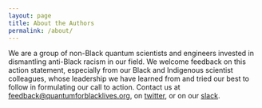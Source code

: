 ```yaml
---
layout: page
title: About the Authors
permalink: /about/
---
```


We are a group of non-Black quantum scientists and engineers invested in dismantling anti-Black racism in our field.
We welcome feedback on this action statement, especially from our Black and Indigenous scientist colleagues, whose leadership we have learned from and tried our best to follow in formulating our call to action.
Contact us at [feedback@quantumforblacklives.org](mailto:feedback@quantumforblacklives.org), on [twitter](https://twitter.com/q4blacklife), or on our [slack](https://join.slack.com/t/quantumforblacklives/shared_invite/zt-ewh0c6s3-2FQvyRi7xjliW6DR5Odgww).
